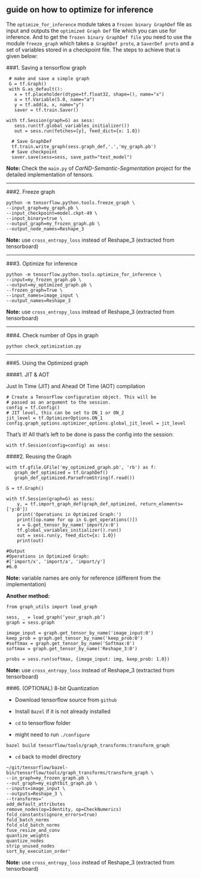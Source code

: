 ## guide on how to optimize for inference


The `optimize_for_inference` module takes a `frozen binary GraphDef` file as input and outputs the `optimized Graph Def` file which you can use for inference. And to get the `frozen binary GraphDef file` you need to use the module `freeze_graph` which takes a` GraphDef proto`, a `SaverDef proto` and a set of variables stored in a checkpoint file. The steps to achieve that is given below:

###1. Saving a tensorflow graph
```
 # make and save a simple graph
 G = tf.Graph()
 with G.as_default():
   x = tf.placeholder(dtype=tf.float32, shape=(), name="x")
   a = tf.Variable(5.0, name="a")
   y = tf.add(a, x, name="y")
   saver = tf.train.Saver()

with tf.Session(graph=G) as sess:
   sess.run(tf.global_variables_initializer())
   out = sess.run(fetches=[y], feed_dict={x: 1.0})

  # Save GraphDef
  tf.train.write_graph(sess.graph_def,'.','my_graph.pb')
  # Save checkpoint
  saver.save(sess=sess, save_path="test_model")
``` 
__Note:__ Check the `main.py` of _CarND-Semantic-Segmentation_ project for the detailed implementation of tensors.

---
###2. Freeze graph

```
python -m tensorflow.python.tools.freeze_graph \
--input_graph=my_graph.pb \
--input_checkpoint=model.ckpt-49 \
--input_binary=true \
--output_graph=my_frozen_graph.pb \
--output_node_names=Reshape_3 
```
__Note:__ use `cross_entropy_loss` instead of Reshape_3 (extracted from tensorboard)

---
###3. Optimize for inference
```
python -m tensorflow.python.tools.optimize_for_inference \
--input=my_frozen_graph.pb \
--output=my_optimized_graph.pb \
--frozen_graph=True \
--input_names=image_input \
--output_names=Reshape_3

```

__Note:__ use `cross_entropy_loss` instead of Reshape_3 (extracted from tensorboard)

---

###4. Check number of Ops in graph
```
python check_optimization.py
```

---

###5. Using the Optimized graph

####1. JIT & AOT

Just In Time (JIT) and Ahead Of Time (AOT) compilation

```
# Create a TensorFlow configuration object. This will be 
# passed as an argument to the session.
config = tf.Config()
# JIT level, this can be set to ON_1 or ON_2 
jit_level = tf.OptimizerOptions.ON_1
config.graph_options.optimizer_options.global_jit_level = jit_level
```
That’s it! All that’s left to be done is pass the config into the session:
```
with tf.Session(config=config) as sess:
```
####2. Reusing the Graph
```
with tf.gfile.GFile('my_optimized_graph.pb', 'rb') as f:
   graph_def_optimized = tf.GraphDef()
   graph_def_optimized.ParseFromString(f.read())

G = tf.Graph()

with tf.Session(graph=G) as sess:
    y, = tf.import_graph_def(graph_def_optimized, return_elements=['y:0'])
    print('Operations in Optimized Graph:')
    print([op.name for op in G.get_operations()])
    x = G.get_tensor_by_name('import/x:0')
    tf.global_variables_initializer().run()
    out = sess.run(y, feed_dict={x: 1.0})
    print(out)

#Output
#Operations in Optimized Graph:
#['import/x', 'import/a', 'import/y']
#6.0
```

__Note:__ variable names are only for reference  (different from the implementation)

__Another method:__
```
from graph_utils import load_graph

sess, _ = load_graph(‘your_graph.pb’)
graph = sess.graph

image_input = graph.get_tensor_by_name('image_input:0')
keep_prob = graph.get_tensor_by_name('keep_prob:0')
#softmax = graph.get_tensor_by_name('Softmax:0')
softmax = graph.get_tensor_by_name('Reshape_3:0')

probs = sess.run(softmax, {image_input: img, keep_prob: 1.0})
```
__Note:__ use `cross_entropy_loss` instead of Reshape_3 (extracted from tensorboard)

###6. (OPTIONAL) 8-bit Quantization

- Download tensorflow source from `github`

- Install `Bazel` if it is not already installed

- `cd` to tensorflow folder 

- might need to run `./configure`
```
bazel build tensorflow/tools/graph_transforms:transform_graph
```
- `cd` back to model directory
```
~/git/tensorflow/bazel-bin/tensorflow/tools/graph_transforms/transform_graph \
--in_graph=my_frozen_graph.pb \
--out_graph=my_eightbit_graph.pb \
--inputs=image_input \
--outputs=Reshape_3 \
--transforms='
add_default_attributes
remove_nodes(op=Identity, op=CheckNumerics)
fold_constants(ignore_errors=true)
fold_batch_norms
fold_old_batch_norms
fuse_resize_and_conv
quantize_weights
quantize_nodes
strip_unused_nodes
sort_by_execution_order'

```

__Note:__ use `cross_entropy_loss` instead of Reshape_3 (extracted from tensorboard)












